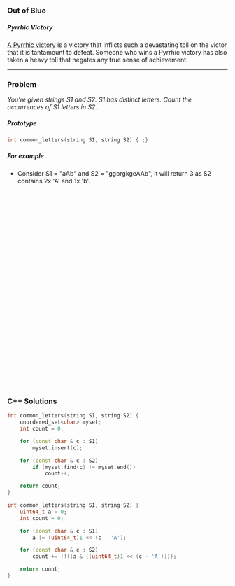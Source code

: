 ### Out of Blue

##### Pyrrhic Victory

[A Pyrrhic victory](https://en.wikipedia.org/wiki/Pyrrhic_victory) is a victory that inflicts such a devastating toll on the victor that it is tantamount to defeat. Someone who wins a Pyrrhic victory has also taken a heavy toll that negates any true sense of achievement.

---


### Problem

*You're given strings S1 and S2. S1 has distinct letters. Count the occurrences of S1 letters in S2.*

##### Prototype
```c++
int common_letters(string S1, string S2) { ;}
```

##### For example
* Consider S1 = "aAb" and S2 = "ggorgkgeAAb", it will return 3 as S2 contains 2x 'A' and 1x 'b'.

<pre>




























</pre>



### C++ Solutions
```c++
int common_letters(string S1, string S2) {
    unordered_set<char> myset;
    int count = 0;

    for (const char & c : S1)
        myset.insert(c);

    for (const char & c : S2)
        if (myset.find(c) != myset.end())
            count++;

    return count;
}
```

```c++
int common_letters(string S1, string S2) {
    uint64_t a = 0;
    int count = 0;

    for (const char & c : S1)
        a |= (uint64_t)1 << (c - 'A');

    for (const char & c : S2)
        count += !!((a & ((uint64_t)1 << (c - 'A'))));

    return count;
}
```

